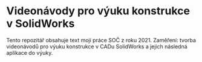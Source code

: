 # Videonávody pro výuku konstrukce v SolidWorks
Tento repozitář obsahuje text mojí práce SOČ z roku 2021.
Zaměření: tvorba videonávodů pro výuku konstrukce v CADu SolidWorks a jejich následná aplikace do výuky.